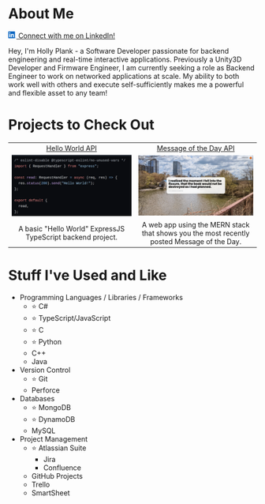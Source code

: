 # About Me
<a href="https://www.linkedin.com/in/hollyplankdev/"><img alt="LinkedIn Icon" src="media/icons/linkedin.svg" height=14/> Connect with me on LinkedIn!</a>

Hey, I'm Holly Plank - a Software Developer passionate for backend engineering and real-time interactive applications. Previously a Unity3D Developer and Firmware Engineer, I am currently seeking a role as Backend Engineer to work on networked applications at scale. My ability to both work well with others and execute self-sufficiently makes me a powerful and flexible asset to any team!

# Projects to Check Out
|  |  |
:-:|:-:
|  [Hello World API](https://github.com/hollyplankdev/hello-world-api-ts) | [Message of the Day API](https://github.com/hollyplankdev/motd-api-ts) |
| [<img src="media/hello-world-project-scaled.png"/>](https://github.com/hollyplankdev/hello-world-api-ts) | [<img src="media/motd-project-scaled.png"/>](https://github.com/hollyplankdev/motd-api-ts) |
| A basic "Hello World" ExpressJS TypeScript backend project. | A web app using the MERN stack that shows you the most recently posted Message of the Day. |

# Stuff I've Used and Like
- Programming Languages / Libraries / Frameworks
    - ⭐ C#
    - ⭐ TypeScript/JavaScript
    - ⭐ C
    - ⭐ Python
    - C++
    - Java
- Version Control
    - ⭐ Git
    - Perforce
- Databases
    - ⭐ MongoDB
    - ⭐ DynamoDB
    - MySQL
- Project Management
    - ⭐ Atlassian Suite
        - Jira
        - Confluence
    - GitHub Projects
    - Trello
    - SmartSheet


<!-- Thank you to colored-icons for the social media icons! https://github.com/dheereshagrwal/colored-icons -->
<!--
**hollyplankdev/hollyplankdev** is a ✨ _special_ ✨ repository because its `README.md` (this file) appears on your GitHub profile.

Here are some ideas to get you started:

- 🔭 I’m currently working on ...
- 🌱 I’m currently learning ...
- 👯 I’m looking to collaborate on ...
- 🤔 I’m looking for help with ...
- 💬 Ask me about ...
- 📫 How to reach me: ...
- 😄 Pronouns: ...
- ⚡ Fun fact: ...
-->

